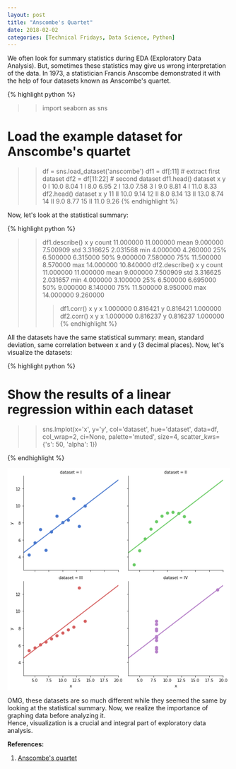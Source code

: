 ```yaml
---
layout: post
title: "Anscombe's Quartet"
date: 2018-02-02
categories: [Technical Fridays, Data Science, Python]
---
```


We often look for summary statistics during EDA (Exploratory Data Analysis). But, sometimes these statistics may give us wrong interpretation of the data. In 1973, a statistician Francis Anscombe demonstrated it with the help of four datasets known as Anscombe's quartet.


{% highlight python %}
>> import seaborn as sns

# Load the example dataset for Anscombe's quartet
>> df = sns.load_dataset('anscombe')
>> df1 = df[:11]  # extract first dataset
>> df2 = df[11:22]  # second dataset
>> df1.head()
  dataset     x     y
0       I  10.0  8.04
1       I   8.0  6.95
2       I  13.0  7.58
3       I   9.0  8.81
4       I  11.0  8.33
>> df2.head()
   dataset     x     y
11      II  10.0  9.14
12      II   8.0  8.14
13      II  13.0  8.74
14      II   9.0  8.77
15      II  11.0  9.26
{% endhighlight %}

Now, let's look at the statistical summary:

{% highlight python %}
>> df1.describe()
               x          y
count  11.000000  11.000000
mean    9.000000   7.500909
std     3.316625   2.031568
min     4.000000   4.260000
25%     6.500000   6.315000
50%     9.000000   7.580000
75%    11.500000   8.570000
max    14.000000  10.840000
>> df2.describe()
               x          y
count  11.000000  11.000000
mean    9.000000   7.500909
std     3.316625   2.031657
min     4.000000   3.100000
25%     6.500000   6.695000
50%     9.000000   8.140000
75%    11.500000   8.950000
max    14.000000   9.260000
>>> df1.corr()
          x         y
x  1.000000  0.816421
y  0.816421  1.000000
>>> df2.corr()
          x         y
x  1.000000  0.816237
y  0.816237  1.000000
{% endhighlight %}

All the datasets have the same statistical summary: mean, standard deviation, same correlation between x and y (3 decimal places). Now, let's visualize the datasets:

{% highlight python %}
# Show the results of a linear regression within each dataset
>> sns.lmplot(x='x', y='y', col='dataset', hue='dataset', data=df,
           col_wrap=2, ci=None, palette='muted', size=4,
           scatter_kws={'s': 50, 'alpha': 1})


{% endhighlight %}

<img src="/img/anscombe.png" style="display: block; margin: auto; width: auto; max-width: 100%;">  

OMG, these datasets are so much different while they seemed the same by looking at the statistical summary.
Now, we realize the importance of graphing data before analyzing it.  
Hence, visualization is a crucial and integral part of exploratory data analysis.


**References:**  
1. [Anscombe's quartet](https://en.wikipedia.org/wiki/Anscombe's_quartet)  

